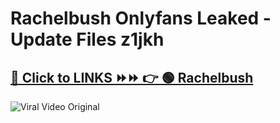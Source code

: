 
 # Rachelbush Onlyfans Leaked - Update Files z1jkh

## <h2><a href="https://clipsfans.com/Rachelbush&ref=git">🔗 Click to LINKS ⏩⏩ 👉 🟢 Rachelbush </a></h2>

<a href="https://clipsfans.com/Rachelbush&ref=git" rel="nofollow" data-target="animated-image.originalLink"><img src="https://i.ibb.co.com/xMMVF88/686577567.gif" alt="Viral Video Original" style="max-width: 100%; display: inline-block;" data-target="animated-image.originalImage"></a>

